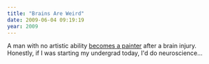 ```yaml
---
title: "Brains Are Weird"
date: 2009-06-04 09:19:19
year: 2009
---
```

A man with no artistic ability <a href="http://blogs.discovermagazine.com/discoblog/2009/06/03/artistically-challenged-man-becomes-michelangelo-after-brain-surgery/">becomes a painter</a> after a brain injury. Honestly, if I was starting my undergrad today, I'd do neuroscience…
